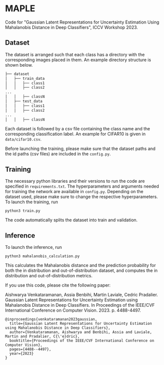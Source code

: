 # MAPLE

Code for "Gaussian Latent Representations for Uncertainty Estimation Using Mahalanobis Distance in Deep Classifiers", ICCV Workshop 2023.
  

## Dataset

The dataset is arranged such that each class has a directory with the corresponding images placed in them. An example directory structure is shown below.

```bash
├── dataset
│   ├── train_data
│   │   ├── class1
│   │   ├── class2
...
│   │   ├── classN
│   ├── test_data
│   │   ├── class1
│   │   ├── class2
...
│   │   ├── classN

```
Each dataset is followed by a csv file containing the class name and the corresponding classification label. An example for CIFAR10 is given in `data/cifar10.csv`.

Before launching the training, please make sure that the dataset paths and the id paths (csv files) are included in the `config.py`. 


## Training

The necessary python libraries and their versions to run the code are specified in `requirements.txt`. 
The hyperparameters and arguments needed for training the network are available in `config.py`. Depending on the dataset used, please make sure to change the respective hyperparameters. 
To launch the training, run 
```
python3 train.py
```
The code automatically splits the dataset into train and validation.

## Inference
To launch the inference, run
```
python3 mahalanobis_calculation.py
```
This calculates the Mahalanobis distance and the prediction probability for both the in distribution and out-of-distribution dataset, and computes the in distribution and out-of-distribution metrics.

If you use this code, please cite the following paper:

Aishwarya Venkataramanan, Assia Benbihi, Martin Laviale, Cedric Pradalier. Gaussian Latent Representations for Uncertainty Estimation using Mahalanobis Distance in Deep Classifiers. In Proceedings of the IEEE/CVF International Conference on Computer Vision. 2023. p. 4488-4497.

```
@inproceedings{venkataramanan2023gaussian,
  title={Gaussian Latent Representations for Uncertainty Estimation using Mahalanobis Distance in Deep Classifiers},
  author={Venkataramanan, Aishwarya and Benbihi, Assia and Laviale, Martin and Pradalier, C{\'e}dric},
  booktitle={Proceedings of the IEEE/CVF International Conference on Computer Vision},
  pages={4488--4497},
  year={2023}
}
```


